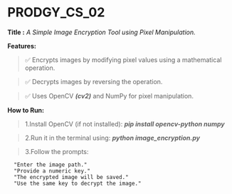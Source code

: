 # PRODGY_CS_02
**Title :** 
_A Simple Image Encryption Tool using Pixel Manipulation._


**Features:**

>✅ Encrypts images by modifying pixel values using a mathematical operation.

>✅ Decrypts images by reversing the operation.

>✅ Uses OpenCV **_(cv2)_** and NumPy for pixel manipulation.




**How to Run:**

>1.Install OpenCV (if not installed): **_pip install opencv-python numpy_**


>2.Run it in the terminal using: _**python image_encryption.py**_

>3.Follow the prompts:


      "Enter the image path."
      "Provide a numeric key."
      "The encrypted image will be saved."
      "Use the same key to decrypt the image."

